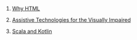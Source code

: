1. [Why HTML](posts/2017-11-19-Why-HTML.html)

2. [Assistive Technologies for the Visually Impaired](posts/2017-11-17-Assistive-Technologies-for-Visually-Impaired.html)

3. [Scala and Kotlin](posts/2017-11-04-Scala-and-Kotlin.html)


